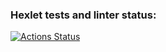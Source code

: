 ### Hexlet tests and linter status:
[![Actions Status](https://github.com/MelkoV/frontend-project-lvl1/workflows/hexlet-check/badge.svg)](https://github.com/MelkoV/frontend-project-lvl1/actions)